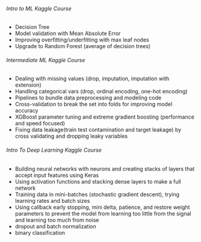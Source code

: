 ###### Intro to ML Kaggle Course
- Decision Tree  
- Model validation with Mean Absolute Error  
- Improving overfitting/underfitting with max leaf nodes  
- Upgrade to Random Forest (average of decision trees)  

###### Intermediate ML Kaggle Course
- Dealing with missing values (drop, imputation, imputation with extension)  
- Handling categorical vars (drop, ordinal encoding, one-hot encoding)  
- Pipelines to bundle data preprocessing and modeling code
- Cross-validation to break the set into folds for improving model accuracy
- XGBoost parameter tuning and extreme gradient boosting (performance and speed focused)
- Fixing data leakage(train test contamination and target leakage) by cross validating and dropping leaky variables

###### Intro To Deep Learning Kaggle Course
- Building neural networks with neurons and creating stacks of layers that accept input features using Keras
- Using activation functions and stacking dense layers to make a full network
- Training data in mini-batches (stochastic gradient descent), trying learning rates and batch sizes
- Using callback early stopping, mini delta, patience, and restore weight parameters to prevent the model from learning too little from the signal and learning too much from noise
- dropout and batch normalization
- binary classification

